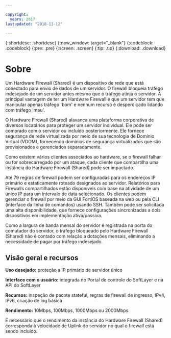 ```yaml
---

copyright:
  years: 2017
lastupdated: "2018-11-12"

---
```


{:shortdesc: .shortdesc}
{:new_window: target="_blank"}
{:codeblock: .codeblock}
{:pre: .pre}
{:screen: .screen}
{:tip: .tip}
{:download: .download}

# Sobre

Um Hardware Firewall (Shared) é um dispositivo de rede que está conectado
para envio de dados de um servidor. O firewall bloqueia tráfego indesejado de um servidor
antes mesmo que o tráfego atinja o servidor. A principal vantagem de ter um Hardware Firewall é que um servidor tem que manipular apenas tráfego 'bom' e nenhum recurso é
desperdiçado lidando com tráfego 'mau'. 

O Hardware Firewall (Shared) alavanca uma plataforma corporativa de
diversos locatários para proteger um servidor individual.  Ele pode ser comprado com o
servidor ou incluído posteriormente.  Ele fornece segurança de rede virtualizada por meio de sua tecnologia de Domínio Virtual (VDOM), fornecendo domínios de segurança virtualizados que são provisionados e gerenciados separadamente.  

Como existem vários clientes associados ao hardware, se o firewall falhar ou for sobrecarregado por um ataque, cada cliente que compartilha uma instância do Hardware Firewall (Shared) pode ser impactado. 

Até 79 regras de firewall podem ser configuradas para os endereços IP primário e estaticamente roteado designados ao servidor. Relatórios para Firewalls compartilhados estão disponíveis com base na atividade de um único IP para um intervalo de data selecionado.
Os clientes podem gerenciar o firewall por meio da GUI FortiOS baseada na web ou pela CLI (interface da linha de comandos) usando SSH. Também pode ser solicitada uma alta disponibilidade, que fornece configurações sincronizadas a dois dispositivos em implementação
ativa/passiva.

Como a largura de banda mensal do servidor é registrada na porta do comutador do
servidor, o tráfego bloqueado pelo Hardware Firewall (Shared) não é contado com
relação a dotações mensais, eliminando a necessidade de pagar por tráfego indesejado.

## Visão geral e recursos

**Uso desejado:** proteção a IP primário de servidor único

**Interface com o usuário:** integrada no Portal de controle do SoftLayer e na API do SoftLayer

**Recursos:** inspeção de pacote stateful, regras de firewall de
ingresso, IPv4, IPv6, criação de log básica

**Rendimento:** 10Mbps, 100Mbps, 1000Mbps ou 2000Mbps 

É necessário que o rendimento da instância do Hardware Firewall (Shared)
corresponda à velocidade de Uplink do servidor no qual o firewall está sendo incluído.
